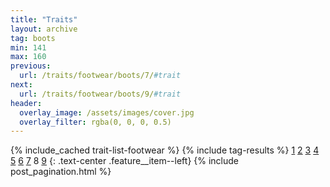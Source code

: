```yaml
---
title: "Traits"
layout: archive
tag: boots
min: 141
max: 160
previous:
  url: /traits/footwear/boots/7/#trait
next:
  url: /traits/footwear/boots/9/#trait
header:
  overlay_image: /assets/images/cover.jpg
  overlay_filter: rgba(0, 0, 0, 0.5)
---
```

{% include_cached trait-list-footwear %}
{% include tag-results %}
[1](/traits/footwear/boots/1/#trait) [2](/traits/footwear/boots/2/#trait) [3](/traits/footwear/boots/3/#trait) [4](/traits/footwear/boots/4/#trait) [5](/traits/footwear/boots/5/#trait) [6](/traits/footwear/boots/6/#trait) [7](/traits/footwear/boots/7/#trait) 8 [9](/traits/footwear/boots/9/#trait) 
{: .text-center .feature__item--left}
{% include post_pagination.html %}
